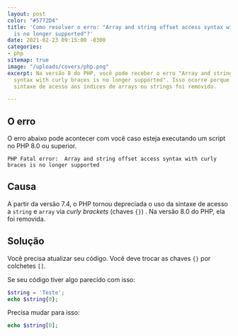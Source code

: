 ```yaml
---
layout: post
color: "#5772D4"
title: 'Como resolver o erro: "Array and string offset access syntax with curly braces
  is no longer supported"?'
date: 2021-02-23 09:15:00 -0300
categories:
- php
sitemap: true
image: "/uploads/covers/php.png"
excerpt: Na versão 8 do PHP, você pode receber o erro "Array and string offset access
  syntax with curly braces is no longer supported". Isso ocorre porque o suporte a
  sintaxe de acesso aos índices de arrays ou strings foi removido.

---
```

## O erro

O erro abaixo pode acontecer com você caso esteja executando um script no PHP 8.0 ou superior.

```text
PHP Fatal error:  Array and string offset access syntax with curly braces is no longer supported
```

## Causa

A partir da versão 7.4, o PHP tornou depreciada o uso da sintaxe de acesso a `string` e `array` via _curly brackets_ (chaves `{}`) . Na versão 8.0 do PHP, ela foi removida.

## Solução

Você precisa atualizar seu código. Você deve trocar as chaves `{}` por colchetes `[]`. 

Se seu código tiver algo parecido com isso:

```php
$string = 'Teste';
echo $string{0};
```

Precisa mudar para isso:

```php
echo $string[0];
```
